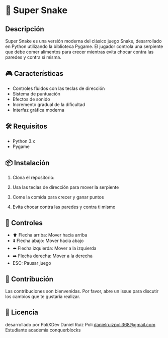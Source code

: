 # 🐍 Super Snake

## Descripción
Super Snake es una versión moderna del clásico juego Snake, desarrollado en Python utilizando la biblioteca Pygame. El jugador controla una serpiente que debe comer alimentos para crecer mientras evita chocar contra las paredes y contra sí misma.

## 🎮 Características
- Controles fluidos con las teclas de dirección
- Sistema de puntuación
- Efectos de sonido
- Incremento gradual de la dificultad
- Interfaz gráfica moderna

## 🛠️ Requisitos
- Python 3.x
- Pygame

## 📦 Instalación
1. Clona el repositorio:

2. Usa las teclas de dirección para mover la serpiente
3. Come la comida para crecer y ganar puntos
4. Evita chocar contra las paredes y contra ti mismo

## 🎯 Controles
- ⬆️ Flecha arriba: Mover hacia arriba
- ⬇️ Flecha abajo: Mover hacia abajo
- ⬅️ Flecha izquierda: Mover a la izquierda
- ➡️ Flecha derecha: Mover a la derecha
- ESC: Pausar juego

## 👥 Contribución
Las contribuciones son bienvenidas. Por favor, abre un issue para discutir los cambios que te gustaría realizar.

## 📄 Licencia


desarrollado por PoliXDev
Daniel Ruiz Poli
danielruizpoli368@gmail.com
Estudiante academia conquerblocks
